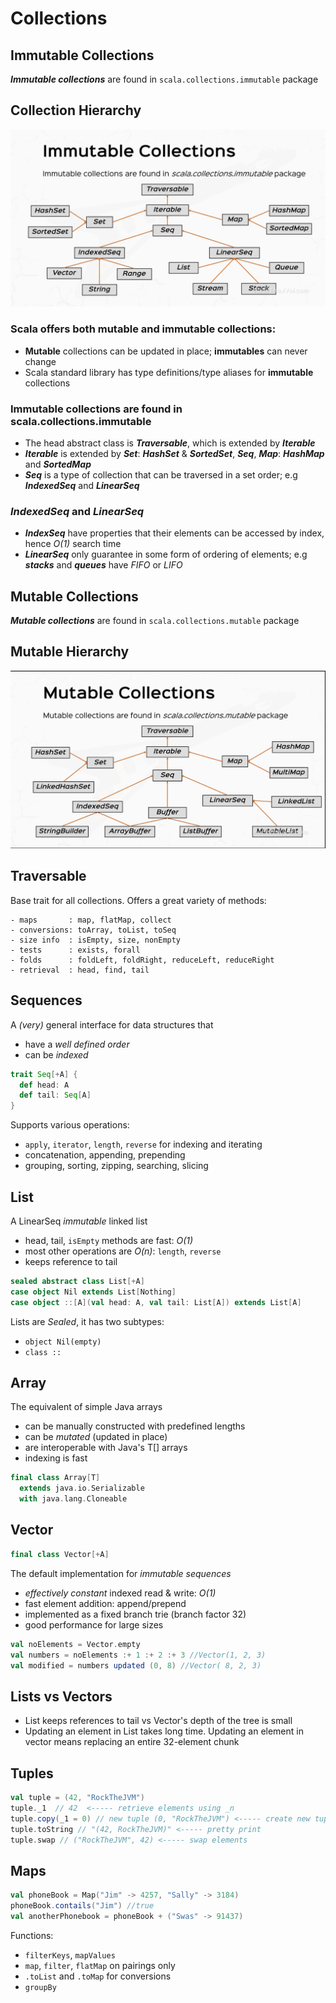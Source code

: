 # Collections


## Immutable Collections

***Immutable collections*** are found in `scala.collections.immutable` package

## Collection Hierarchy

![ImmutableCollectionsHierarchy.png](ImmutableCollectionsHierarchy.png)

### Scala offers both mutable and immutable collections:
- **Mutable** collections can be updated in place; **immutables** can never change 
- Scala standard library has type definitions/type aliases for **immutable** collections

### Immutable collections are found in scala.collections.immutable
- The head abstract class is ***Traversable***, which is extended by ***Iterable***
- ***Iterable*** is extended by ***Set***: ***HashSet*** & ***SortedSet***, ***Seq***, ***Map***: ***HashMap*** and ***SortedMap***
- ***Seq*** is a type of collection that can be traversed in a set order; e.g ***IndexedSeq*** and ***LinearSeq***

### ***IndexedSeq*** and ***LinearSeq***
- ***IndexSeq*** have properties that their elements can be accessed by index, hence *O(1)* search time
- ***LinearSeq*** only guarantee in some form of ordering of elements; e.g ***stacks*** and ***queues*** have *FIFO* or *LIFO*

## Mutable Collections

***Mutable collections*** are found in `scala.collections.mutable` package

## Mutable Hierarchy

![ImmutableCollectionsHierarchy.png](MutableCollectionsHierarchy.png)

## Traversable
Base trait for all collections. Offers a great variety of methods:
```
- maps       : map, flatMap, collect
- conversions: toArray, toList, toSeq
- size info  : isEmpty, size, nonEmpty
- tests      : exists, forall
- folds      : foldLeft, foldRight, reduceLeft, reduceRight
- retrieval  : head, find, tail
```

## Sequences
A *(very)* general interface for data structures that
- have a *well defined order*
- can be *indexed*

```scala
trait Seq[+A] {
  def head: A
  def tail: Seq[A]
}
```
Supports various operations:
- `apply`, `iterator`, `length`, `reverse` for indexing and iterating
- concatenation, appending, prepending
- grouping, sorting, zipping, searching, slicing


## List
A LinearSeq *immutable* linked list
- head, tail, `isEmpty` methods are fast: *O(1)*
- most other operations are *O(n)*: `length`, `reverse`
- keeps reference to tail

```scala
sealed abstract class List[+A]
case object Nil extends List[Nothing]
case object ::[A](val head: A, val tail: List[A]) extends List[A]
```

Lists are *Sealed*, it has two subtypes:
- `object Nil(empty)`
- `class ::`


## Array
The equivalent of simple Java arrays
- can be manually constructed with predefined lengths
- can be *mutated* (updated in place)
- are interoperable with Java's T[] arrays
- indexing is fast

```scala
final class Array[T]
  extends java.io.Serializable
  with java.lang.Cloneable
```


## Vector
```scala
final class Vector[+A]
```
The default implementation for *immutable sequences*
- *effectively constant* indexed read & write: *O(1)*
- fast element addition: append/prepend
- implemented as a fixed branch trie (branch factor 32)
- good performance for large sizes

```scala
val noElements = Vector.empty
val numbers = noElements :+ 1 :+ 2 :+ 3 //Vector(1, 2, 3)
val modified = numbers updated (0, 8) //Vector( 8, 2, 3)
```

## Lists vs Vectors
- List keeps references to tail vs Vector's depth of the tree is small
- Updating an element in List takes long time. Updating an element in vector means replacing an entire 32-element chunk


## Tuples

```scala
val tuple = (42, "RockTheJVM")
tuple._1  // 42  <----- retrieve elements using _n
tuple.copy(_1 = 0) // new tuple (0, "RockTheJVM") <----- create new tuples
tuple.toString // "(42, RockTheJVM)" <----- pretty print
tuple.swap // ("RockTheJVM", 42) <----- swap elements
```


## Maps
```scala
val phoneBook = Map("Jim" -> 4257, "Sally" -> 3184)
phoneBook.contails("Jim") //true
val anotherPhonebook = phoneBook + ("Swas" -> 91437)
```

Functions:
- `filterKeys`, `mapValues`
- `map`, `filter`, `flatMap` on pairings only
- `.toList` and `.toMap` for conversions
- `groupBy` 

